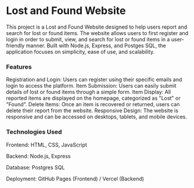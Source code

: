 # Lost and Found Website

This project is a Lost and Found Website designed to help users report and search for lost or found items. The website allows users to first register and login in order to submit, view, and search for lost or found items in a user-friendly manner. Built with Node.js, Express, and Postges SQL, the application focuses on simplicity, ease of use, and scalability.

### Features
Registration and Login: Users can register using their specific emails and login to access the platform.
Item Submission: Users can easily submit details of lost or found items through a simple form.
Item Display: All reported items are displayed on the homepage, categorized as "Lost" or "Found".
Delete Items: Once an item is recovered or returned, users can delete their report from the website.
Responsive Design: The website is responsive and can be accessed on desktops, tablets, and mobile devices.

### Technologies Used
Frontend: HTML, CSS, JavaScript

Backend: Node.js, Express

Database: Postgres SQL

Deployment: GitHub Pages (Frontend) / Vercel (Backend)
